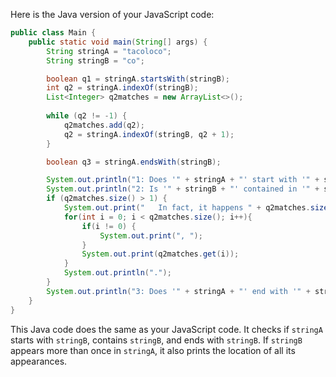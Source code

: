 Here is the Java version of your JavaScript code:

```java
public class Main {
    public static void main(String[] args) {
        String stringA = "tacoloco";
        String stringB = "co";

        boolean q1 = stringA.startsWith(stringB);
        int q2 = stringA.indexOf(stringB);
        List<Integer> q2matches = new ArrayList<>();
        
        while (q2 != -1) {
            q2matches.add(q2);
            q2 = stringA.indexOf(stringB, q2 + 1);
        }

        boolean q3 = stringA.endsWith(stringB);

        System.out.println("1: Does '" + stringA + "' start with '" + stringB + "'? " + (q1 ? "Yes." : "No."));
        System.out.println("2: Is '" + stringB + "' contained in '" + stringA + "'? " + (q2 != -1 ? "Yes, at index " + q2 + "." : "No."));
        if (q2matches.size() > 1) {
            System.out.print("   In fact, it happens " + q2matches.size() + " times within '" + stringA + "', at index" + (q2matches.size() > 1 ? "es" : "") + " ");
            for(int i = 0; i < q2matches.size(); i++){
                if(i != 0) {
                    System.out.print(", ");
                }
                System.out.print(q2matches.get(i));
            }
            System.out.println(".");
        }
        System.out.println("3: Does '" + stringA + "' end with '" + stringB + "'? " + (q3 ? "Yes." : "No."));
    }
}
```
This Java code does the same as your JavaScript code. It checks if `stringA` starts with `stringB`, contains `stringB`, and ends with `stringB`. If `stringB` appears more than once in `stringA`, it also prints the location of all its appearances.
